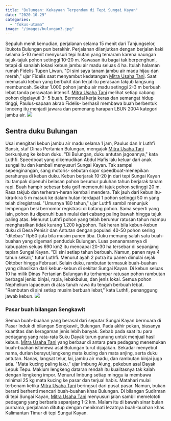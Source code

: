 ```yaml
---
title: "Bulungan: Kekayaan Terpendam di Tepi Sungai Kayan"
date: "2020-10-29"
categories: 
  - "fokus-utama"
image: "/images/bulungan3.jpg"
---
```


Sepuluh menit kemudian, perjalanan selama 15 menit dari Tanjungselor, ibukota Bulungan pun berakhir. Perjalanan dilanjutkan dengan berjalan kaki selama 5-10 menit menyusuri tepi hutan yang temaram karena naungan tajuk-tajuk pohon setinggi 10-20 m. Kawasan itu bagai tak berpenghuni, tetapi di sanalah lokasi kebun jambu air madu seluas 4 ha. Itulah halaman rumah Fidelis Tupen Liwun. "Di sini saya tanam jambu air madu hijau dan merah," ujar Fidelis saat menyambut kedatangan [Mitra Usaha Tani](http://localhost/mitra). Saat memasuki kebun yang berbukit dan terjal itu perasaan takjub langsung membuncah. Sekitar 1.000 pohon jambu air madu setinggi 2-3 m berbuah lebat tanda perawatan intensif. [Mitra Usaha Tani](http://localhost/mitra) melihat setiap cabang pohon digelayuti 3- 5 buah. Bermodal kerja keras dan semangat hidup tinggi, Paulus-sapaan akrab Fidelis- berhasil membawa buah berbentuk lonceng itu menjadi jawara dan pemenang harapan LBUN 2004 kategori jambu air. [![](/images/Bulungan.jpg)](http://localhost/mitra/wp-content/uploads/2020/10/Bulungan.jpg)

## Sentra duku Bulungan

Usai mengitari kebun jambu air madu selama 1 jam, Paulus dan Ir Luthfi Bansir, staf Dinas Pertanian Bulungan, mengajak [Mitra Usaha Tani](http://localhost/mitra) berkunjung ke kebun duku. "Di Bulungan, duku antutan jagoannya," kata Luthfi. Speedboat yang dikemudikan Abdul Hafis lalu keluar dari anak sungai itu dan kembali menyusuri Sungai Kayan. Tak sampai sepenginangan, sang motoris- sebutan sopir speedboat-menepikan perahunya di kebun duku. Kebun berjarak 10-20 jn dari tepi Sungai Kayan itu tampak dipenuhi belasan pohon berumur puluhan tahun berjarak tanam rapi. Buah hampir sebesar bola golf memenuhi tajuk pohon setinggi 20 m. Rasa takjub dan terheran-heran kembali mendera. Tak jauh dari kebun itu-kira-kira 5 m masuk ke dalam hutan-terdapat 1 pohon setinggi 50 m yang telah diregistrasi. "Umurnya 180 tahun," ujar Luthfi sambil menunjuk lempengan besi bernomor registrasi di batang pohon. Sama seperti yang lain, pohon itu dipenuhi buah mulai dari cabang paling bawah hingga tajuk paling atas. Menurut Luthfi pohon yang telah berumur ratusan tahun mampu menghasilkan tidak kurang 1.200 kg/pohon. Tak heran bila kebun-kebun duku di Desa Penisir dan Antutan dengan populasi 40-50 pohon sering "ditebas" Rp50-juta bila musim panen tiba. Duku memang salah satu buah-buahan yang digemari penduduk Bulungan. Luas penanamannya di kabupaten seluas 690 km2 itu mencapai 20-30 ha tersebar di sepanjang tepian Sungai Kayan. "Di sini setiap tahun berbuah. Namun, panen raya 4 tahun sekali," tutur Luthfi. Menurut ayah 2 putra itu panen dimulai sejak Oktober hingga Februari. Selain duku, rambutan termasuk buah-buahan yang dihasilkan dari kebun-kebun di sekitar Sungai Kayan. Di kebun seluas 10 ha milik Dinas Pertanian Bulungan itu terhampar ratusan pohon rambutan berbagai jenis: binjai, rapia, lebakbulus, dan jenis lokal. Semua pohon Nephelium lapaceum di atas tanah rawa itu tengah berbuah lebat. "Rambutan di sini setiap musim berbuah lebat," kata Luthfi, penanggung jawab kebun. [![](/images/Bulungan-agrowisata.jpg)](http://localhost/mitra/wp-content/uploads/2020/10/Bulungan-agrowisata.jpg)

### Pasar buah bilangan Sengkawit

Semua buah-buahan yang berasal dari seputar Sungai Kayan bermuara di Pasar Induk di bilangan Sengkawit, Bulungan. Pada akhir pekan, biasanya kuantitas dan keragaman jenis lebih banyak. Sebab pada saat itu para pedagang yang rata-rata Suku Dayak turun gunung untuk menjual hasil kebun. [Mitra Usaha Tani](http://localhost/mitra) yang berbaur di antara para pedagang menemukan buah-buahan istimewa asal Bulungan turut dijajakan. Sekadar menyebut nama, durian berayut,lengkeng mata kucing dan mata anjing, serta duku antutan. Nanas, langsat telur, lai, jambu air madu, dan rambutan binjai juga ada. "Mata kucing paling laku," ujar Imbung Alung, pekebun asal Dayak Lepuk Tepu. Maklum lengkeng dataran rendah itu kualitasnya tak kalah dengan lengkeng impor. Menurut Imbung setiap minggu ia membawa minimal 25 kg mata kucing ke pasar dan terjual habis. Matahari mulai terbenam ketika [Mitra Usaha Tani](http://localhost/mitra) beringsut dari pusat pasar. Namun, bukan berarti berhenti mencari buah-buahan khas Bulungan. Di bilangan Sudirman di tepi Sungai Kayan, [Mitra Usaha Tani](http://localhost/mitra) menyusuri jalan sambil memelototi pedagang yang berbaris sepanjang 1-2 km. Malam itu di bawah sinar bulan purnama, perjalanan ditutup dengan menikmati lezatnya buah-buahan khas Kalimantan Timur di tepi Sungai Kayan.
